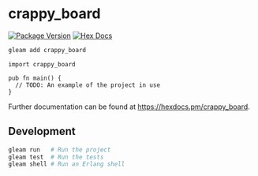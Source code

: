 # crappy_board

[![Package Version](https://img.shields.io/hexpm/v/crappy_board)](https://hex.pm/packages/crappy_board)
[![Hex Docs](https://img.shields.io/badge/hex-docs-ffaff3)](https://hexdocs.pm/crappy_board/)

```sh
gleam add crappy_board
```
```gleam
import crappy_board

pub fn main() {
  // TODO: An example of the project in use
}
```

Further documentation can be found at <https://hexdocs.pm/crappy_board>.

## Development

```sh
gleam run   # Run the project
gleam test  # Run the tests
gleam shell # Run an Erlang shell
```
